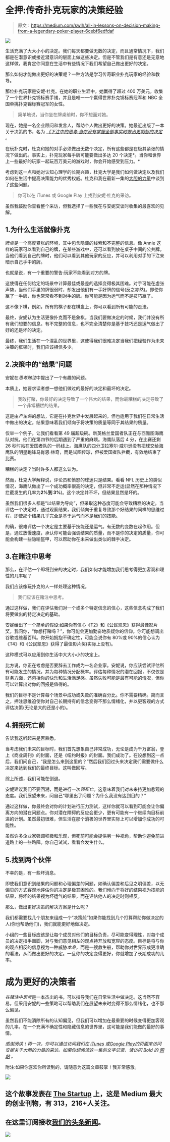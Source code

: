 # 全押:传奇扑克玩家的决策经验

> 原文：<https://medium.com/swlh/all-in-lessons-on-decision-making-from-a-legendary-poker-player-6cebf6edfdaf>

![](img/5dd73d14612567c93b2c2f4a980540bf.png)

生活充满了大大小小的决定。我们每天都要做无数的决定，而且通常情况下，我们都是在潜意识或接近潜意识的层面上做这些决定。但是不管我们是有意还是无意地这样做，我肯定你同意在生活中有些情况下我们希望自己做出更好的决定。

那么如何才能做出更好的决策呢？一种方法是学习传奇职业扑克玩家的经验和教导。

那位扑克玩家是安妮·杜克。在她的职业生涯中，她赢得了超过 400 万美元，收集了一个世界扑克锦标赛手镯，并且是唯一一个赢得世界扑克锦标赛冠军和 NBC 全国单挑扑克锦标赛冠军的女性。

> 简单地说，当你坐在牌桌前时，你不想面对她。

现在，她是一名企业顾问和发言人，帮助个人做出更好的决策。她最近出版了一本关于决策的书，名为 [*《下注中的思考:当你没有掌握全部事实时做出更明智的决定*](https://www.amazon.com/dp/B074DG9LQF) 。

在玩扑克时，杜克和她的对手必须做出无数个决定，所有这些都是在极其紧张的情况下做出的。事实上，扑克玩家每手牌可能要做出多达 20 个决定*。当你和世界上一些最好的玩家一起玩百万美元的游戏时，你会开始感受到压力。*

考虑到这一点和她对认知心理学的长期兴趣，杜克大学是我们如何做决定以及我们如何在生活中提高决策能力的优秀权威。杜克和我在最新一集的[大胆的力量](http://www.thepowerofbold.com)中谈到了这些问题。

> 你可以在 iTunes 或 Google Play 上找到安妮·杜克的采访。

虽然我鼓励你查看整个采访，但我选择了一些我在与安妮交谈时收集的最喜欢的见解。

## 1.为什么生活就像扑克

牌桌是一个高度紧张的环境，其中包含隐藏的线索和不完整的信息。像 Annie 这样的玩家可以看到自己的牌，在某些游戏中，还可以看到放在桌子中间的公共牌。当他们看到自己的牌时，他们可以看到其他玩家的反应，并可以利用对手的下注来暗示自己手中的牌。

也就是说，有一个重要的警告:玩家不能看到对方的牌。

这使得在任何给定的场景中计算最佳或最差的选择变得极其困难。对手可能在虚张声势，当他们手里的牌很弱时，却发出他们有一手好牌的信号(反之亦然)。即使你赢了一手牌，你也常常看不到对手的牌。你可能是因为运气而不是技巧赢了。

这不像下棋，例如，所有的棋子都在棋盘上，你可以看到所有可能的走法。

最终，安妮认为生活更像扑克而不是象棋。当我们要做决定的时候，我们并没有所有我们想要的信息。有不完整的信息，也不完全清楚你是基于技巧还是运气做出了好的还是坏的决定。

最终，我们生活在一个混乱的世界里，这使得我们很难决定当我们把经验作为未来决策的框架时，我们应该相信多少。

## 2.决策中的“结果”问题

安妮在*思考赌注*中提出了一个有趣的问题。

本质上，她要求读者想一想他们做过的最好的决定和最坏的决定。

> 我敢打赌，你最好的决定导致了一个伟大的结果，而你最糟糕的决定导致了一个非常糟糕的结果。

这是由*产生的*的想法，它是在扑克世界中发展起来的，但也适用于我们在日常生活中做出的决定。结果意味着我们倾向于将决策的质量等同于其结果的质量。

仅举一个例子，让我们看看第 49 届超级碗。新英格兰爱国者队正在与西雅图海鹰队对抗，他们在第四节的后期遇到了严重的麻烦。海鹰队落后 4 分，在比赛还剩 26 秒时站在爱国者队的一码线上。海鹰队的四分卫拉塞尔·威尔逊没有把球交给海鹰队的明星跑锋马肖恩·林奇，而是试图传球，但被爱国者队拦截，有效地结束了比赛。

糟糕的决定？当时许多人都这么认为。

然而，杜克大学解释说，评论员和愤怒的球迷只是结果。看看 NFL 历史上的类似情况，海鹰队做出了一个成功概率很高的决定，但非常不走运(显然在那种情况下拦截发生的几率为**2%到 3%**)。这个决定并不坏，但结果显然是坏的。

虽然我们很多人都是“以结果为导向”，但采取这种态度可能会导致糟糕的决定。当评估一个决定时，通过观察结果，我们倾向于重复导致那个好结果的同样的思维过程，即使那个结果几乎完全是基于运气而不是我们的技能。

的确，很难评估一个决定是主要基于技能还是运气。有无数的变数在起作用。但是，通过放慢速度，承认你可能会强调结果的质量，而不是你的决定的质量，你可能会构建一些隐喻盔甲，可以帮助你在未来做出类似的棘手决定。

## 3.在赌注中思考

那么，在评估一个即将到来的决定时，我们如何才能增加我们思考得更加客观和理性的几率呢？

我们应该像玩扑克的人一样处理这种情况。

> 我们应该在赌注中思考。

通过这样做，我们在评估我们对一个或多个特定信念的信心，这些信念构成了我们将要做出的特定决定的基础。

安妮给出了一个简单的假设:如果你有信心《T2》和《公民凯恩》获得最佳影片奖，我问你，“你想打赌吗？”，你可能会更加勤奋地质疑你的信仰。你可能想调出谷歌或维基百科。你开始拥抱不确定性，可能会说你有 80%或 90%的信心认为《T4》和《公民凯恩》获得了最佳影片奖(实际上没有)。

这种模式可以应用到你生活中大大小小的决定上。

比方说，你正在考虑是否要辞去工作成为一名企业家。安妮说，你应该尝试评估所有可能发生的情况，并为每种情况分配概率。评估每种情况的潜在回报，不仅仅是财务方面，还包括你的快乐和生活满足感。虽然失败可能是最有可能的情况，但你可以计算出对你的回报是值得的。

我们的目标不是计算每个场景中成功或失败的准确百分比。你不需要精确。简而言之，押注思维迫使你对自己长期持有的信念变得不那么情绪化，并以更客观的方式评估决策(无论是大的还是小的)。

## 4.拥抱死亡前

告诉我这听起来是否熟悉。

当考虑我们未来的目标时，我们首先想象自己非常成功，无论是成为千万富翁，登上《商业周刊》的封面，还是《纽约时报》的封面。我们成功了。在设想到这一点后，我们问自己，“我是怎么来到这里的？”然后我们回过头来决定我们需要做什么决定来达到我们的最终目标。这叫做回写。

综上所述，我们可能在倒退。

安妮建议我们不要回溯，而是进行一次*预死亡*。这意味着我们对未来持更加悲观的态度。我们展望未来，问自己“哪里出了问题？为什么我没有达到目的？”

通过这样做，你最终会对你的计划进行压力测试，这样你就可以看到可能会让你偏离方向的潜在问题点。你对潜在障碍的反应会更少，更有可能有一个继续向目标前进的计划。虽然最初很难，但生活在那个消极的世界里实际上可以增加你成功的可能性。

虽然许多企业家强调积极和乐观，但死前可能会提供另一种视角，帮助你避免前进道路上的一些路障。你自己试试，看看会发生什么。

## 5.找到两个伙伴

不幸的是，有一些坏消息。

即使我们意识到结果的问题和心理偏差的问题，如确认偏差和后见之明偏差，以无偏见的方式客观地评估你的决定是极其困难的。我们倾向于将好的结果视为技能的结果，将坏的结果视为坏运气的结果，而在评估他人的决定时则相反。

那么，做出更好决策的解决方案是什么呢？

我们都需要找几个朋友来组成一个“决策舱”如果你能找到几个打算帮助你做决定的人(你也帮助他们)，我们就能更好地做决定。

小组的一些目标应该是让每个成员对他们的目标负责，尽可能变得理性，对每个成员的决定指手画脚，对与我们意见相左的观点持开放和宽容的态度。目标是将与你的观点相反的信息视为一种威胁*本身*，而是一艘救生船，帮助你对世界形成更准确的看法，从而做出更好的决定。一旦你的决定变得更好，你就增加了长期成功的几率。

# 成为更好的决策者

*在赌注中思考*是一本杰出的书，可以指导我们在日常生活中做决定。这当然不容易，但采用安妮的一些策略可以帮助我们在展望未来时变得不那么情绪化，也不那么偏见。

虽然我们不能消除所有的认知偏见，但我们可以增加在最重要的时候变得更加客观的几率。在一个充满不确定性和隐藏信息的世界里，这可能是我们能做的最好的事情。

*感谢阅读！再一次，你可以通过访问我们在* [*iTunes*](https://itunes.apple.com/us/podcast/episode-20-poker-legend-annie-duke-on-making-smarter/id1240586023?i=1000408198703&mt=2) *或*[*Google Play*](https://play.google.com/music/m/Dbdxgmugldzhmpfw4sfd5istqra?t=Episode_20_Poker_Legend_Annie_Duke_on_Making_Smarter_Decisions-The_Power_of_Bold)*的页面来访问安妮关于大胆的力量的采访。如果你想阅读这一集的文字记录，请访问 Bold 的* [*网站*](http://www.thepowerofbold.com) *。*

附注:如果你喜欢你所读到的，请随意为这篇文章鼓掌！我非常感激。

[![](img/308a8d84fb9b2fab43d66c117fcc4bb4.png)](https://medium.com/swlh)

## 这个故事发表在 [The Startup](https://medium.com/swlh) 上，这是 Medium 最大的创业刊物，有 313，216+人关注。

## 在这里订阅接收[我们的头条新闻](http://growthsupply.com/the-startup-newsletter/)。

[![](img/b0164736ea17a63403e660de5dedf91a.png)](https://medium.com/swlh)
